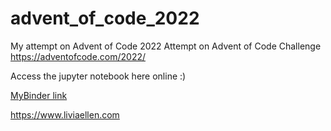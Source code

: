 # advent_of_code_2022

My attempt on Advent of Code 2022
Attempt on Advent of Code Challenge https://adventofcode.com/2022/

Access the jupyter notebook here online :)

[MyBinder link](https://mybinder.org/v2/gh/liviaellen/advent_of_code_2022/HEAD)


https://www.liviaellen.com
